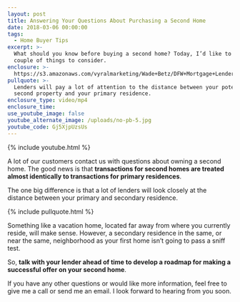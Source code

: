 ```yaml
---
layout: post
title: Answering Your Questions About Purchasing a Second Home
date: 2018-03-06 00:00:00
tags:
  - Home Buyer Tips
excerpt: >-
  What should you know before buying a second home? Today, I’d like to go over a
  couple of things to consider.
enclosure: >-
  https://s3.amazonaws.com/vyralmarketing/Wade+Betz/DFW+Mortgage+Lender-+Answering+Your+Questions+About+Purchasing+a+Second+Home.mp4
pullquote: >-
  Lenders will pay a lot of attention to the distance between your potential
  second property and your primary residence.
enclosure_type: video/mp4
enclosure_time:
use_youtube_image: false
youtube_alternate_image: /uploads/no-pb-5.jpg
youtube_code: Gj5XjpUzsUs
---
```


{% include youtube.html %}

A lot of our customers contact us with questions about owning a second home. The good news is that **transactions for second homes are treated almost identically to transactions for primary residences**.

The one big difference is that a lot of lenders will look closely at the distance between your primary and secondary residence.

{% include pullquote.html %}

Something like a vacation home, located far away from where you currently reside, will make sense. However, a secondary residence in the same, or near the same, neighborhood as your first home isn’t going to pass a sniff test.

So, **talk with your lender ahead of time to develop a roadmap for making a successful offer on your second home**.

If you have any other questions or would like more information, feel free to give me a call or send me an email. I look forward to hearing from you soon.